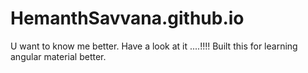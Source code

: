# HemanthSavvana.github.io
U want to know me better. Have a look at it ....!!!!
Built this for learning angular material better.
